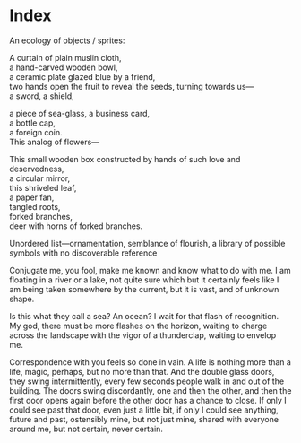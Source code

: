 # Index

An ecology of objects / sprites: 

A curtain of plain muslin cloth,  
a hand-carved wooden bowl,  
a ceramic plate glazed blue by a friend,  
two hands open the fruit to reveal the seeds, turning towards us—  
a sword, a shield,  

a piece of sea-glass, a business card,  
a bottle cap,  
a foreign coin.  
This analog of flowers—  

This small wooden box constructed by hands of such love and deservedness,  
a circular mirror,  
this shriveled leaf,  
a paper fan,  
tangled roots,  
forked branches,  
deer with horns of forked branches.  

Unordered list—ornamentation, semblance of flourish, a library of possible symbols with no discoverable reference

Conjugate me, you fool, make me known and know what to do with me. I am floating in a river or a lake, not quite sure which but it certainly feels like I am being taken somewhere by the current, but it is vast, and of unknown shape.

Is this what they call a sea? An ocean? I wait for that flash of recognition. My god, there must be more flashes on the horizon, waiting to charge across the landscape with the vigor of a thunderclap, waiting to envelop me.

Correspondence with you feels so done in vain. A life is nothing more than a life, magic, perhaps, but no more than that. And the double glass doors, they swing intermittently, every few seconds people walk in and out of the building. The doors swing discordantly, one and then the other, and then the first door opens again before the other door has a chance to close. If only I could see past that door, even just a little bit, if only I could see anything, future and past, ostensibly mine, but not just mine, shared with everyone around me, but not certain, never certain.